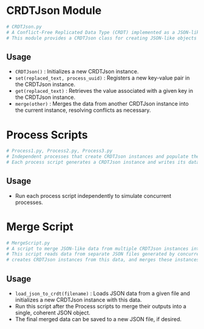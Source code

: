 # CRDTJson Module

```python
# CRDTJson.py
# A Conflict-Free Replicated Data Type (CRDT) implemented as a JSON-like object
# This module provides a CRDTJson class for creating JSON-like objects that can be merged without conflicts
```

## Usage

- `CRDTJson()` : Initializes a new CRDTJson instance.
- `set(replaced_text, process_uuid)` : Registers a new key-value pair in the CRDTJson instance.
- `get(replaced_text)` : Retrieves the value associated with a given key in the CRDTJson instance.
- `merge(other)` : Merges the data from another CRDTJson instance into the current instance, resolving conflicts as necessary.


# Process Scripts

```python
# Process1.py, Process2.py, Process3.py
# Independent processes that create CRDTJson instances and populate them with key-value pairs
# Each process script generates a CRDTJson instance and writes its data to a separate JSON file
```

## Usage

- Run each process script independently to simulate concurrent processes.


# Merge Script

```python
# MergeScript.py
# A script to merge JSON-like data from multiple CRDTJson instances into a single, coherent JSON object
# This script reads data from separate JSON files generated by concurrent processes,
# creates CRDTJson instances from this data, and merges these instances.
```

## Usage

- `load_json_to_crdt(filename)` : Loads JSON data from a given file and initializes a new CRDTJson instance with this data.
- Run this script after the Process scripts to merge their outputs into a single, coherent JSON object.
- The final merged data can be saved to a new JSON file, if desired.
